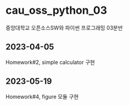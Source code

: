 # cau_oss_python_03
중앙대학교 오픈소스SW와 파이썬 프로그래밍 03분반

## 2023-04-05
Homework#2, simple calculator 구현

## 2023-05-19
Homework#4, figure 모듈 구현